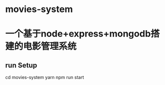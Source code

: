 # movies-system

# 一个基于node+express+mongodb搭建的电影管理系统

## run Setup
cd movies-system
yarn
npm run start